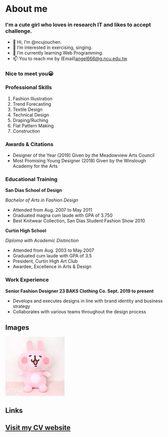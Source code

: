 # About me
### I'm a cute girl who loves in research IT and likes to accept challenge.
- 👋 Hi, I’m @ncujouchen.
- 👀 I’m interested in exercising, singing.
- 🌱 I’m currently learning Web Programming.
- 📫 You to reach me by (Email)angel666@g.ncu.edu.tw.
### Nice to meet you😀

### Professional Skills
1. Fashion Illustration
2. Trend Forecasting
3. Textile Design
4. Technical Design
5. Draping/Ruching
6. Flat Pattern Making
7. Construction

### Awards & Citations
* Designer of the Year (2019) Given by the Meadowview Arts Council
* Most Promising Young Designer (2018) Given by the Winslough Academy for the Arts

### Educational Training

**San Dias School of Design**

*Bachelor of Arts in Fashion Design*
* Attended from Aug. 2007 to May 2011
* Graduated magna cum laude with GPA of 3.750
* Best Knitwear Collection, San Dias Student Fashion Show 2010

**Curtin High School**

*Diploma with Academic Distinction*
* Attended from Aug. 2003 to May 2007
* Graduated cum laude with GPA of 3.5
* President, Curtin High Art Club
* Awardee, Excellence in Arts & Design

### Work Experience
**Senior Fashion Designer 23 BAKS Clothing Co. Sept. 2019 to present**
* Develops and executes designs in line with brand identity and business strategy
* Collaborates with various teams throughout the design process

## Images
![This is a alt text.](angel.jpg "This is my cute image.")

## Links
## [Visit my CV website](https://ncujouchen.github.io/)
